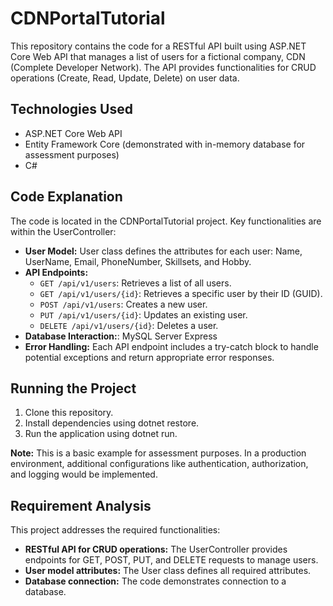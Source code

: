 # CDNPortalTutorial

This repository contains the code for a RESTful API built using ASP.NET Core Web API that manages a list of users for a fictional company, CDN (Complete Developer Network). The API provides functionalities for CRUD operations (Create, Read, Update, Delete) on user data.

## Technologies Used

* ASP.NET Core Web API
* Entity Framework Core (demonstrated with in-memory database for assessment purposes)
* C#

## Code Explanation

The code is located in the CDNPortalTutorial project. Key functionalities are within the UserController:

* **User Model:** User class defines the attributes for each user: Name, UserName, Email, PhoneNumber, Skillsets, and Hobby.
* **API Endpoints:**
    * `GET /api/v1/users`: Retrieves a list of all users.
    * `GET /api/v1/users/{id}`: Retrieves a specific user by their ID (GUID).
    * `POST /api/v1/users`: Creates a new user.
    * `PUT /api/v1/users/{id}`: Updates an existing user.
    * `DELETE /api/v1/users/{id}`: Deletes a user.
* **Database Interaction:**: MySQL Server Express
* **Error Handling:** Each API endpoint includes a try-catch block to handle potential exceptions and return appropriate error responses.

## Running the Project

1. Clone this repository.
2. Install dependencies using dotnet restore.
3. Run the application using dotnet run.

**Note:** This is a basic example for assessment purposes. In a production environment, additional configurations like authentication, authorization, and logging would be implemented.

## Requirement Analysis

This project addresses the required functionalities:

* **RESTful API for CRUD operations:** The UserController provides endpoints for GET, POST, PUT, and DELETE requests to manage users.
* **User model attributes:** The User class defines all required attributes.
* **Database connection:** The code demonstrates connection to a database.
